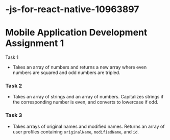 # -js-for-react-native-10963897
# Mobile Application Development Assignment 1
Task 1
  - Takes an array of numbers and returns a new array where even numbers are squared and odd numbers are tripled.

### Task 2
  - Takes an array of strings and an array of numbers. Capitalizes strings if the corresponding number is even, and converts to lowercase if odd.

### Task 3
  - Takes arrays of original names and modified names. Returns an array of user profiles containing `originalName`, `modifiedName`, and `id`.
